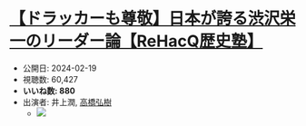 # [【ドラッカーも尊敬】日本が誇る渋沢栄一のリーダー論【ReHacQ歴史塾】](https://www.youtube.com/watch?v=jLFYC2dewSU)
-   公開日: 2024-02-19
-   視聴数: 60,427
-   **いいね数: 880**
-   出演者: 井上潤, [高橋弘樹](/rehacq_fan/people/高橋弘樹 "wikilink")
    - [![](https://img.youtube.com/vi/jLFYC2dewSU/hqdefault.jpg)](https://www.youtube.com/watch?v=jLFYC2dewSU)
